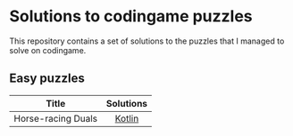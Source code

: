 # Solutions to codingame puzzles

This repository contains a set of solutions to the puzzles that I managed to solve on codingame.

## Easy puzzles
|Title              | Solutions |
|:-----------------:|:----------:|
|Horse-racing Duals|[Kotlin](./puzzles/kotlin/horse-racing-duals.kt)|

